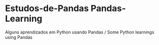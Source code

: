 # Estudos-de-Pandas Pandas-Learning
Alguns aprendizados em Python usando Pandas / Some Python learnings using Pandas
